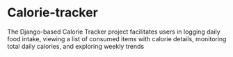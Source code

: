 # Calorie-tracker
 The Django-based Calorie Tracker project facilitates users in logging daily food intake, viewing a list of consumed items with calorie details, monitoring total daily calories, and exploring weekly trends 
